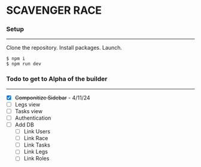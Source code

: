 # SCAVENGER RACE

### Setup

---

Clone the repository. Install packages. Launch.

```
$ npm i
$ npm run dev
```

### Todo to get to Alpha of the builder

---

- [x] ~~Componitize Sidebar~~ - 4/11/24
- [ ] Legs view
- [ ] Tasks view
- [ ] Authentication
- [ ] Add DB
  - [ ] Link Users
  - [ ] Link Race
  - [ ] Link Tasks
  - [ ] Link Legs
  - [ ] Link Roles

